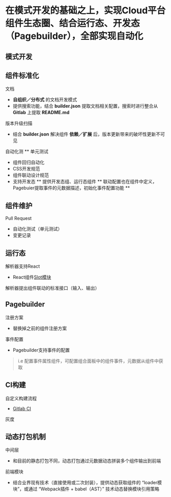 
# 在模式开发的基础之上，实现Cloud平台组件生态圈、结合运行态、开发态（Pagebuilder），全部实现自动化

模式开发
-----------

组件标准化
-----------
文档
* **自组织／分布式** 的文档开发模式
* 提供搜索功能，结合 **builder.json** 提取文档相关配置，搜索时进行整合从 **Gitlab** 上提取 **README.md**

版本升级扫描
* 结合 **builder.json** 解决组件 **依赖／扩展** 后，版本更新带来的破坏性更新不可见

自动化测
   ** 单元测试
 * 组件回归自动化
 * CSS开发规范
 * 组件联动设计规范
 * 支持开发态
   ** 提供开发态组、运行态组件
   ** 联动配置也在组件中定义，Pagebuier提取事件的元数据描述，初始化事件配置功能
   ** 

组件维护
-----------
Pull Request
* 自动化测试（单元测试）
* 变更记录

运行态
-----------
解析器支持React
* React组件[Slot模块](https://www.npmjs.com/package/react-slot)

解析器提出组件联动的标准接口（输入、输出）

Pagebuilder
-----------
注册方案
* 替换掉之前的组件注册方案

事件配置
* Pagebuilder支持事件的配置
> i.e 配置事件属性组件，可配置组合面板中的组件事件，元数据从组件中获取

CI构建
-----------
自定义构建流程
* [Gitlab CI](https://about.gitlab.com/features/gitlab-ci-cd/)

灰度

动态打包机制
-----------
中间层
* 和目前的静态打包不同，动态打包通过元数据动态拼装多个组件输出到前端

前端模块
* 结合业界现有技术（直接使用或二次封装），提供动态获取组件的 “loader模块”，或通过 “Webpack插件 + babel（AST）” 技术动态替换模块引用策略
